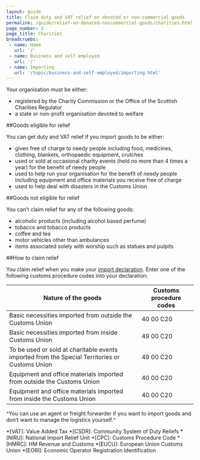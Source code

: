 ```yaml
---
layout: guide
title: Claim duty and VAT relief on donated or non-commercial goods
permalink: /guide/relief-on-donated-noncommercial-goods/charities.html
page_number: 3
page_title: Charities
breadcrumbs:
 - name: Home
   url: '/'
 - name: Business and self employed
   url: '/'
 - name: Importing
   url: '/topic/business-and-self-employed/importing.html'   
---
```


Your organisation must be either:

- registered by the Charity Commission or the Office of the Scottish Charities Regulator
- a state or non-profit organisation devoted to welfare

##Goods eligible for relief

You can get duty and VAT relief if you import goods to be either:

- given free of charge to needy people including food, medicines, clothing, blankets, orthopaedic equipment, crutches
- used or sold at occasional charity events (held no more than 4 times a year) for the benefit of needy people
- used to help run your organisation for the benefit of needy people including equipment and office materials you receive free of charge
- used to help deal with disasters in the Customs Union

##Goods not eligible for relief

You can’t claim relief for any of the following goods: 

- alcoholic products (including alcohol based perfume)
- tobacco and tobacco products
- coffee and tea
- motor vehicles other than ambulances
- items associated solely with worship such as statues and pulpits

##How to claim relief

You claim relief when you make your [import declaration](/guide/import-goods-outside-eu/overview.html). Enter one of the following customs procedure codes into your declaration: 

Nature of the goods | Customs procedure codes
-|-
Basic necessities imported from outside the Customs Union | 40 00 C20
Basic necessities imported from inside Customs Union | 49 00 C20
To be used or sold at charitable events imported from the Special Territories or Customs Union | 49 00 C20
Equipment and office materials imported from outside the Customs Union | 40 00 C20
Equipment and office materials imported from inside the Customs Union | 40 00 C20  

^You can use an agent or freight forwarder if you want to import goods and don’t want to manage the logistics yourself.^

*[VAT]: Value Added Tax
*[CSDR]: Community System of Duty Reliefs
*[NIRU]: National Import Relief Unit
*[CPC]: Customs Procedure Code
*[HMRC]: HM Revenue and Customs
*[EUCU]: European Union Customs Union
*[EORI]: Economic Operator Registration Identification
